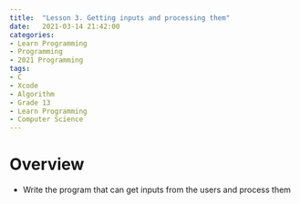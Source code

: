 ```yaml
---
title:  "Lesson 3. Getting inputs and processing them"
date:   2021-03-14 21:42:00
categories:
- Learn Programming
- Programming
- 2021 Programming
tags:
- C
- Xcode
- Algorithm
- Grade 13
- Learn Programming
- Computer Science
---
```

# Overview
* Write the program that can get inputs from the users and process them



